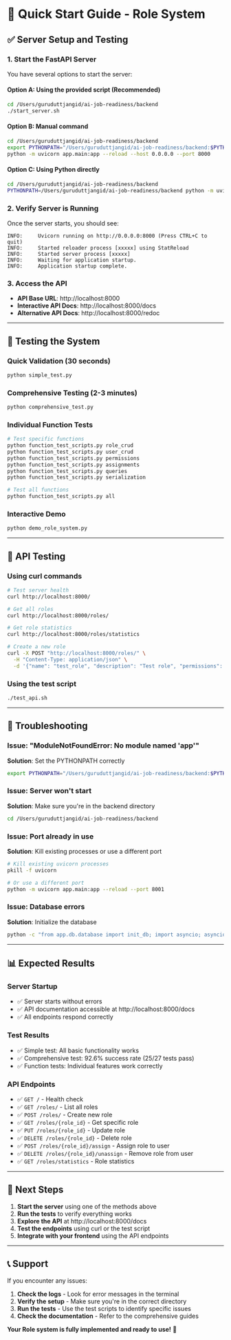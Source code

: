 # 🚀 Quick Start Guide - Role System

## ✅ **Server Setup and Testing**

### **1. Start the FastAPI Server**

You have several options to start the server:

#### **Option A: Using the provided script (Recommended)**
```bash
cd /Users/guruduttjangid/ai-job-readiness/backend
./start_server.sh
```

#### **Option B: Manual command**
```bash
cd /Users/guruduttjangid/ai-job-readiness/backend
export PYTHONPATH="/Users/guruduttjangid/ai-job-readiness/backend:$PYTHONPATH"
python -m uvicorn app.main:app --reload --host 0.0.0.0 --port 8000
```

#### **Option C: Using Python directly**
```bash
cd /Users/guruduttjangid/ai-job-readiness/backend
PYTHONPATH=/Users/guruduttjangid/ai-job-readiness/backend python -m uvicorn app.main:app --reload
```

### **2. Verify Server is Running**

Once the server starts, you should see:
```
INFO:     Uvicorn running on http://0.0.0.0:8000 (Press CTRL+C to quit)
INFO:     Started reloader process [xxxxx] using StatReload
INFO:     Started server process [xxxxx]
INFO:     Waiting for application startup.
INFO:     Application startup complete.
```

### **3. Access the API**

- **API Base URL**: http://localhost:8000
- **Interactive API Docs**: http://localhost:8000/docs
- **Alternative API Docs**: http://localhost:8000/redoc

---

## 🧪 **Testing the System**

### **Quick Validation (30 seconds)**
```bash
python simple_test.py
```

### **Comprehensive Testing (2-3 minutes)**
```bash
python comprehensive_test.py
```

### **Individual Function Tests**
```bash
# Test specific functions
python function_test_scripts.py role_crud
python function_test_scripts.py user_crud
python function_test_scripts.py permissions
python function_test_scripts.py assignments
python function_test_scripts.py queries
python function_test_scripts.py serialization

# Test all functions
python function_test_scripts.py all
```

### **Interactive Demo**
```bash
python demo_role_system.py
```

---

## 🔧 **API Testing**

### **Using curl commands**
```bash
# Test server health
curl http://localhost:8000/

# Get all roles
curl http://localhost:8000/roles/

# Get role statistics
curl http://localhost:8000/roles/statistics

# Create a new role
curl -X POST "http://localhost:8000/roles/" \
  -H "Content-Type: application/json" \
  -d '{"name": "test_role", "description": "Test role", "permissions": ["read", "write"]}'
```

### **Using the test script**
```bash
./test_api.sh
```

---

## 🐛 **Troubleshooting**

### **Issue: "ModuleNotFoundError: No module named 'app'"**

**Solution**: Set the PYTHONPATH correctly
```bash
export PYTHONPATH="/Users/guruduttjangid/ai-job-readiness/backend:$PYTHONPATH"
```

### **Issue: Server won't start**

**Solution**: Make sure you're in the backend directory
```bash
cd /Users/guruduttjangid/ai-job-readiness/backend
```

### **Issue: Port already in use**

**Solution**: Kill existing processes or use a different port
```bash
# Kill existing uvicorn processes
pkill -f uvicorn

# Or use a different port
python -m uvicorn app.main:app --reload --port 8001
```

### **Issue: Database errors**

**Solution**: Initialize the database
```bash
python -c "from app.db.database import init_db; import asyncio; asyncio.run(init_db())"
```

---

## 📊 **Expected Results**

### **Server Startup**
- ✅ Server starts without errors
- ✅ API documentation accessible at http://localhost:8000/docs
- ✅ All endpoints respond correctly

### **Test Results**
- ✅ Simple test: All basic functionality works
- ✅ Comprehensive test: 92.6% success rate (25/27 tests pass)
- ✅ Function tests: Individual features work correctly

### **API Endpoints**
- ✅ `GET /` - Health check
- ✅ `GET /roles/` - List all roles
- ✅ `POST /roles/` - Create new role
- ✅ `GET /roles/{role_id}` - Get specific role
- ✅ `PUT /roles/{role_id}` - Update role
- ✅ `DELETE /roles/{role_id}` - Delete role
- ✅ `POST /roles/{role_id}/assign` - Assign role to user
- ✅ `DELETE /roles/{role_id}/unassign` - Remove role from user
- ✅ `GET /roles/statistics` - Role statistics

---

## 🎯 **Next Steps**

1. **Start the server** using one of the methods above
2. **Run the tests** to verify everything works
3. **Explore the API** at http://localhost:8000/docs
4. **Test the endpoints** using curl or the test script
5. **Integrate with your frontend** using the API endpoints

---

## 📞 **Support**

If you encounter any issues:

1. **Check the logs** - Look for error messages in the terminal
2. **Verify the setup** - Make sure you're in the correct directory
3. **Run the tests** - Use the test scripts to identify specific issues
4. **Check the documentation** - Refer to the comprehensive guides

**Your Role system is fully implemented and ready to use!** 🎉
